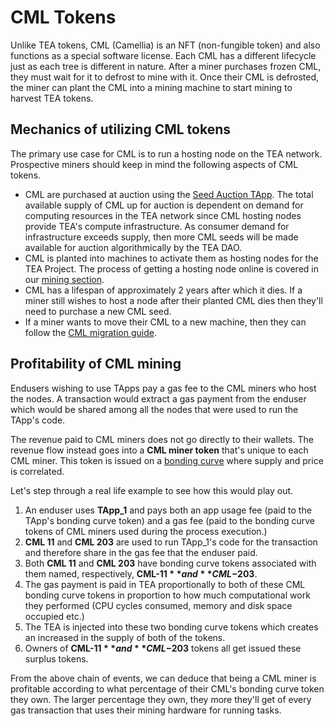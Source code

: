 # CML Tokens

Unlike TEA tokens, CML (Camellia) is an NFT (non-fungible token) and also functions as a special software license. Each CML has a different lifecycle just as each tree is different in nature. After a miner purchases frozen CML, they must wait for it to defrost to mine with it. Once their CML is defrosted, the miner can plant the CML into a mining machine to start mining to harvest TEA tokens. 

## Mechanics of utilizing CML tokens

The primary use case for CML is to run a hosting node on the TEA network. Prospective miners should keep in mind the following aspects of CML tokens.

* CML are purchased at auction using the [Seed Auction TApp](Marketplace-Auctions.md). The total available supply of CML up for auction is dependent on demand for computing resources in the TEA network since CML hosting nodes provide TEA's compute infrastructure. As consumer demand for infrastructure exceeds supply, then more CML seeds will be made available for auction algorithmically by the TEA DAO.
* CML is planted into machines to activate them as hosting nodes for the TEA Project. The process of getting a hosting node online is covered in our [mining section](../_mining/README.md).
* CML has a lifespan of approximately 2 years after which it dies. If a miner still wishes to host a node after their planted CML dies then they'll need to purchase a new CML seed.
* If a miner wants to move their CML to a new machine, then they can follow the [CML migration guide](CML-Migration-Transfer.md).

## Profitability of CML mining

Endusers wishing to use TApps pay a gas fee to the CML miners who host the nodes. A transaction would extract a gas payment from the enduser which would be shared among all the nodes that were used to run the TApp's code.

The revenue paid to CML miners does not go directly to their wallets. The revenue flow instead goes into a **CML miner token** that's unique to each CML miner. This token is issued on a [bonding curve](../bonding-curve-tokens/README.md) where supply and price is correlated. 

Let's step through a real life example to see how this would play out.

1. An enduser uses **TApp_1** and pays both an app usage fee (paid to the TApp's bonding curve token) and a gas fee (paid to the bonding curve tokens of CML miners used during the process execution.)
1. **CML 11** and **CML 203** are used to run TApp_1's code for the transaction and therefore share in the gas fee that the enduser paid.
1. Both **CML 11** and **CML 203** have bonding curve tokens associated with them named, respectively, **CML-$11** and **CML-$203**.
1. The gas payment is paid in TEA proportionally to both of these CML bonding curve tokens in proportion to how much computational work they performed (CPU cycles consumed, memory and disk space occupied etc.)
1. The TEA is injected into these two bonding curve tokens which creates an increased in the supply of both of the tokens.
1. Owners of **CML-$11** and **CML-$203** tokens all get issued these surplus tokens.

From the above chain of events, we can deduce that being a CML miner is profitable according to what percentage of their CML's bonding curve token they own. The larger percentage they own, they more they'll get of every gas transaction that uses their mining hardware for running tasks.
